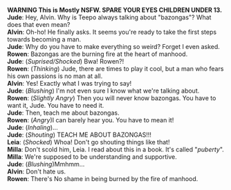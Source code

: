 **WARNING This is Mostly NSFW. SPARE YOUR EYES CHILDREN UNDER 13.**  
**Jude**: Hey, Alvin. Why is Teepo always talking about "bazongas"? What does that even mean?  
**Alvin**: Oh-ho! He finally asks. It seems you're ready to take the first steps towards becoming a man.  
**Jude**: Why do you have to make everything so weird? Forget I even asked.   
**Rowen**: Bazongas are the burning fire at the heart of manhood.  
**Jude**: (*Suprised/Shocked*) Bwa! Rowen?!  
**Rowen**: (*Thinking*) Jude, there are times to play it cool, but a man who fears his own passions is no man at all.  
**Alvin**: Yes! Exactly what I was trying to say!  
**Jude**: (*Blushing*) I'm not even sure I know what we're talking about.  
**Rowen**: (*Slightly Angry*) Then you will never know bazongas. You have to want it, Jude. You have to need it.  
**Jude**: Then, teach me about bazongas.  
**Rowen**: (*Angry*)I can barely hear you. You have to mean it!  
**Jude**: (*Inhaling*)...  
**Jude**: (*Shouting*) TEACH ME ABOUT BAZONGAS!!!  
**Leia**: (*Shocked*) Whoa! Don't go shouting things like that!  
**Milla**: Don't scold him, Leia. I read about this in a book. It's called "*puberty*".   
**Milla**: We're supposed to be understanding and supportive.  
**Jude**: (*Blushing*)Mmhmm...  
**Alvin**: Don't hate us.  
**Rowen**: There's No shame in being burned by the fire of manhood. 
